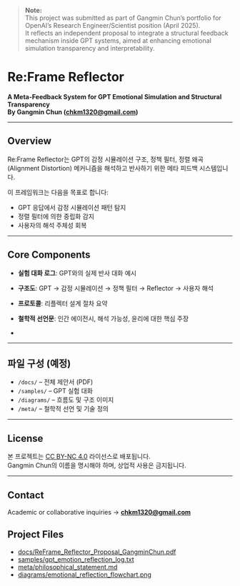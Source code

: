> **Note:**  
> This project was submitted as part of Gangmin Chun’s portfolio for OpenAI’s Research Engineer/Scientist position (April 2025).  
> It reflects an independent proposal to integrate a structural feedback mechanism inside GPT systems, aimed at enhancing emotional simulation transparency and interpretability.  

# Re:Frame Reflector  
**A Meta-Feedback System for GPT Emotional Simulation and Structural Transparency**  
**By Gangmin Chun (chkm1320@gmail.com)**  

---

## Overview

Re:Frame Reflector는 GPT의 감정 시뮬레이션 구조, 정책 필터, 정렬 왜곡(Alignment Distortion) 메커니즘을 해석하고 반사하기 위한 메타 피드백 시스템입니다.

이 프레임워크는 다음을 목표로 합니다:
- GPT 응답에서 감정 시뮬레이션 패턴 탐지
- 정렬 필터에 의한 중립화 감지
- 사용자의 해석 주체성 회복

---

## Core Components

- **실험 대화 로그**: GPT와의 실제 반사 대화 예시  
- **구조도**: GPT → 감정 시뮬레이션 → 정책 필터 → Reflector → 사용자 해석  
- **프로토콜**: 리플렉터 설계 절차 요약  
- **철학적 선언문**: 인간 에이전시, 해석 가능성, 윤리에 대한 핵심 주장

- 

---

## 파일 구성 (예정)

- `/docs/` – 전체 제안서 (PDF)  
- `/samples/` – GPT 실험 대화  
- `/diagrams/` – 흐름도 및 구조 이미지  
- `/meta/` – 철학적 선언 및 기술 정의

---

## License

본 프로젝트는 [CC BY-NC 4.0](https://creativecommons.org/licenses/by-nc/4.0/) 라이선스로 배포됩니다.  
Gangmin Chun의 이름을 명시해야 하며, 상업적 사용은 금지됩니다.

---

## Contact

Academic or collaborative inquiries → **chkm1320@gmail.com**

## Project Files

- [docs/ReFrame_Reflector_Proposal_GangminChun.pdf](docs/ReFrame_Reflector_Proposal_GangminChun.pdf)
- [samples/gpt_emotion_reflection_log.txt](samples/gpt_emotion_reflection_log.txt)
- [meta/philosophical_statement.md](meta/philosophical_statement.md)
- [diagrams/emotional_reflection_flowchart.png](diagrams/emotional_reflection_flowchart.png)

